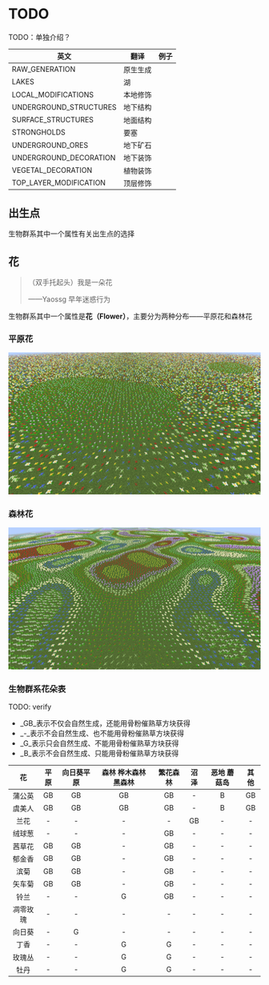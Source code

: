 # TODO



TODO：单独介绍？

| 英文                   | 翻译     | 例子 |
| ---------------------- | -------- | ---- |
| RAW_GENERATION         | 原生生成 |      |
| LAKES                  | 湖       |      |
| LOCAL_MODIFICATIONS    | 本地修饰 |      |
| UNDERGROUND_STRUCTURES | 地下结构 |      |
| SURFACE_STRUCTURES     | 地面结构 |      |
| STRONGHOLDS            | 要塞     |      |
| UNDERGROUND_ORES       | 地下矿石 |      |
| UNDERGROUND_DECORATION | 地下装饰 |      |
| VEGETAL_DECORATION     | 植物装饰 |      |
| TOP_LAYER_MODIFICATION | 顶层修饰 |      |





## 出生点

生物群系其中一个属性有关出生点的选择













## 花

> （双手托起头）我是一朵花
>
> ——Yaossg 早年迷惑行为

生物群系其中一个属性是**花（Flower）**，主要分为两种分布——平原花和森林花

### 平原花

![](../resources/flowers/plain-flowers.png)



### 森林花

![](../resources/flowers/forest-flowers.png)




### 生物群系花朵表

TODO: verify

- _GB_表示不仅会自然生成，还能用骨粉催熟草方块获得
- _-_表示不会自然生成、也不能用骨粉催熟草方块获得
- _G_表示只会自然生成、不能用骨粉催熟草方块获得
- _B_表示不会自然生成、只能用骨粉催熟草方块获得

|    花    | 平原 | 向日葵平原 | 森林 桦木森林 黑森林 | 繁花森林 | 沼泽 | 恶地 蘑菇岛 | 其他 |
| :------: | :--: | :--------: | :------------------: | :------: | :--: | :---------: | :--: |
|  蒲公英  |  GB  |     GB     |          GB          |    GB    |  -   |      B      |  GB  |
|  虞美人  |  GB  |     GB     |          GB          |    GB    |  -   |      B      |  GB  |
|   兰花   |  -   |     -      |          -           |    -     |  GB  |      -      |  -   |
|  绒球葱  |  -   |     -      |          -           |    GB    |  -   |      -      |  -   |
|  茜草花  |  GB  |     GB     |          -           |    GB    |  -   |      -      |  -   |
|  郁金香  |  GB  |     GB     |          -           |    GB    |  -   |      -      |  -   |
|   滨菊   |  GB  |     GB     |          -           |    GB    |  -   |      -      |  -   |
|  矢车菊  |  GB  |     GB     |          -           |    GB    |  -   |      -      |  -   |
|   铃兰   |  -   |     -      |          G           |    GB    |  -   |      -      |  -   |
| 凋零玫瑰 |  -   |     -      |          -           |    -     |  -   |      -      |  -   |
|  向日葵  |  -   |     G      |          -           |    -     |  -   |      -      |  -   |
|   丁香   |  -   |     -      |          G           |    G     |  -   |      -      |  -   |
|  玫瑰丛  |  -   |     -      |          G           |    G     |  -   |      -      |  -   |
|   牡丹   |  -   |     -      |          G           |    G     |  -   |      -      |  -   |